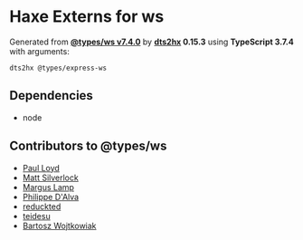 # Haxe Externs for ws

Generated from **[@types/ws v7.4.0](https://github.com/DefinitelyTyped/DefinitelyTyped#readme)** by **[dts2hx](https://github.com/haxiomic/dts2hx) 0.15.3** using **TypeScript 3.7.4** with arguments:

	dts2hx @types/express-ws

## Dependencies
- node

## Contributors to @types/ws
- [Paul Loyd](https://github.com/loyd)
- [Matt Silverlock](https://github.com/elithrar)
- [Margus Lamp](https://github.com/mlamp)
- [Philippe D'Alva](https://github.com/TitaneBoy)
- [reduckted](https://github.com/reduckted)
- [teidesu](https://github.com/teidesu)
- [Bartosz Wojtkowiak](https://github.com/wojtkowiak)